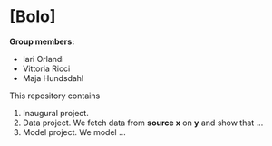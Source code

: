 # \[Bolo\]

**Group members:**
- Iari Orlandi
- Vittoria Ricci
- Maja Hundsdahl

This repository contains  
1. Inaugural project. 
2. Data project. We fetch data from **source x** on **y** and show that ...
3. Model project. We model ...
